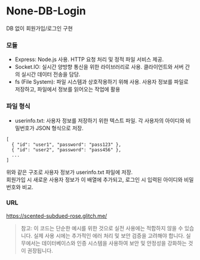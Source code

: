 
# None-DB-Login
DB 없이 회원가입/로그인 구현

### 모듈
* Express: Node.js 사용. HTTP 요청 처리 및 정적 파일 서비스 제공.
* Socket.IO: 실시간 양방향 통신을 위한 라이브러리로 사용. 클라이언트와 서버 간의 실시간 데이터 전송을 담당.
* fs (File System): 파일 시스템과 상호작용하기 위해 사용. 사용자 정보를 파일로 저장하고, 파일에서 정보를 읽어오는 작업에 활용

### 파일 형식
* userinfo.txt: 사용자 정보를 저장하기 위한 텍스트 파일. 각 사용자의 아이디와 비밀번호가 JSON 형식으로 저장.
```
[
  { "id": "user1", "password": "pass123" },
  { "id": "user2", "password": "pass456" },
  ...
]
```
위와 같은 구조로 사용자 정보가 userinfo.txt 파일에 저장.   
회원가입 시 새로운 사용자 정보가 이 배열에 추가되고, 로그인 시 입력된 아이디와 비밀번호와 비교.

### URL
https://scented-subdued-rose.glitch.me/

> 참고: 이 코드는 단순한 예시를 위한 것으로 실전 사용에는 적합하지 않을 수 있습니다. 
> 실제 사용 시에는 추가적인 에러 처리 및 보안 검증을 고려해야 합니다.
> 실무에서는 데이터베이스와 인증 시스템을 사용하여 보안 및 안정성을 강화하는 것이 권장됩니다.